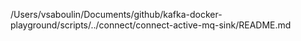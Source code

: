 /Users/vsaboulin/Documents/github/kafka-docker-playground/scripts/../connect/connect-active-mq-sink/README.md
